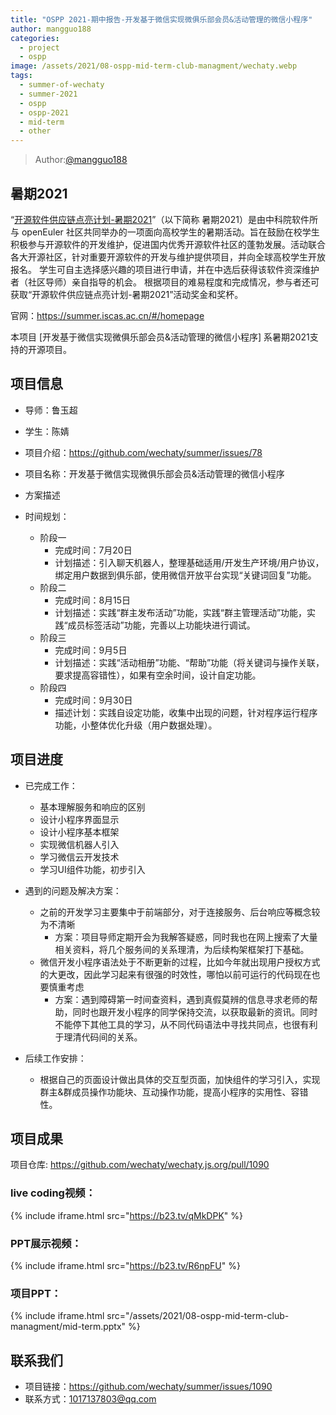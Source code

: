 ```yaml
---
title: "OSPP 2021-期中报告-开发基于微信实现微俱乐部会员&活动管理的微信小程序"
author: mangguo188
categories:
  - project
  - ospp
image: /assets/2021/08-ospp-mid-term-club-managment/wechaty.webp
tags:
  - summer-of-wechaty
  - summer-2021
  - ospp
  - ospp-2021
  - mid-term
  - other
---
```


> Author:[@mangguo188](https://github.com/mangguo188)

## 暑期2021

 “[开源软件供应链点亮计划-暑期2021](https://summer.iscas.ac.cn)”（以下简称 暑期2021）是由中科院软件所与 openEuler 社区共同举办的一项面向高校学生的暑期活动。旨在鼓励在校学生积极参与开源软件的开发维护，促进国内优秀开源软件社区的蓬勃发展。活动联合各大开源社区，针对重要开源软件的开发与维护提供项目，并向全球高校学生开放报名。 学生可自主选择感兴趣的项目进行申请，并在中选后获得该软件资深维护者（社区导师）亲自指导的机会。 根据项目的难易程度和完成情况，参与者还可获取“开源软件供应链点亮计划-暑期2021”活动奖金和奖杯。

官网：<https://summer.iscas.ac.cn/#/homepage>

本项目 [开发基于微信实现微俱乐部会员&活动管理的微信小程序] 系暑期2021支持的开源项目。

## 项目信息

- 导师：鲁玉超

- 学生：陈婧

- 项目介绍：<https://github.com/wechaty/summer/issues/78>

- 项目名称：开发基于微信实现微俱乐部会员&活动管理的微信小程序  
- 方案描述

- 时间规划：
  - 阶段一
    - 完成时间：7月20日
    - 计划描述：引入聊天机器人，整理基础适用/开发生产环境/用户协议，绑定用户数据到俱乐部，使用微信开放平台实现“关键词回复”功能。
  - 阶段二
    - 完成时间：8月15日
    - 计划描述：实践“群主发布活动”功能，实践“群主管理活动”功能，实践“成员标签活动”功能，完善以上功能块进行调试。
  - 阶段三
    - 完成时间：9月5日
    - 计划描述：实践“活动相册”功能、“帮助”功能（将关键词与操作关联，要求提高容错性），如果有空余时间，设计自定功能。
  - 阶段四
    - 完成时间：9月30日
    - 描述计划：实践自设定功能，收集中出现的问题，针对程序运行程序功能，小整体优化升级（用户数据处理）。

## 项目进度

- 已完成工作：
  - 基本理解服务和响应的区别
  - 设计小程序界面显示
  - 设计小程序基本框架
  - 实现微信机器人引入
  - 学习微信云开发技术
  - 学习UI组件功能，初步引入

- 遇到的问题及解决方案：
  - 之前的开发学习主要集中于前端部分，对于连接服务、后台响应等概念较为不清晰
    - 方案：项目导师定期开会为我解答疑惑，同时我也在网上搜索了大量相关资料，将几个服务间的关系理清，为后续构架框架打下基础。
  - 微信开发小程序语法处于不断更新的过程，比如今年就出现用户授权方式的大更改，因此学习起来有很强的时效性，哪怕以前可运行的代码现在也要慎重考虑
    - 方案：遇到障碍第一时间查资料，遇到真假莫辨的信息寻求老师的帮助，同时也跟开发小程序的同学保持交流，以获取最新的资讯。同时不能停下其他工具的学习，从不同代码语法中寻找共同点，也很有利于理清代码间的关系。

- 后续工作安排：
  - 根据自己的页面设计做出具体的交互型页面，加快组件的学习引入，实现群主&群成员操作功能块、互动操作功能，提高小程序的实用性、容错性。

## 项目成果

项目仓库: <https://github.com/wechaty/wechaty.js.org/pull/1090>  

### live coding视频：

{% include iframe.html src="https://b23.tv/qMkDPK" %}

### PPT展示视频：

{% include iframe.html src="https://b23.tv/R6npFU" %}

### 项目PPT：

{% include iframe.html src="/assets/2021/08-ospp-mid-term-club-managment/mid-term.pptx" %}

## 联系我们

- 项目链接：<https://github.com/wechaty/summer/issues/1090>  
- 联系方式：1017137803@qq.com
